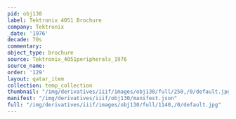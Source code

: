 ```yaml
---
pid: obj130
label: Tektronix 4051 Brochure
company: Tektronix
_date: '1976'
decade: 70s
commentary: 
object_type: brochure
source: Tektronix_4051peripherals_1976
source_name: 
order: '129'
layout: qatar_item
collection: temp_collection
thumbnail: "/img/derivatives/iiif/images/obj130/full/250,/0/default.jpg"
manifest: "/img/derivatives/iiif/obj130/manifest.json"
full: "/img/derivatives/iiif/images/obj130/full/1140,/0/default.jpg"
---
```

